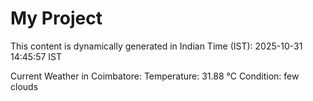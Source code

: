# My Project

This content is dynamically generated in Indian Time (IST): 2025-10-31 14:45:57 IST


Current Weather in Coimbatore:
Temperature: 31.88 °C
Condition: few clouds
